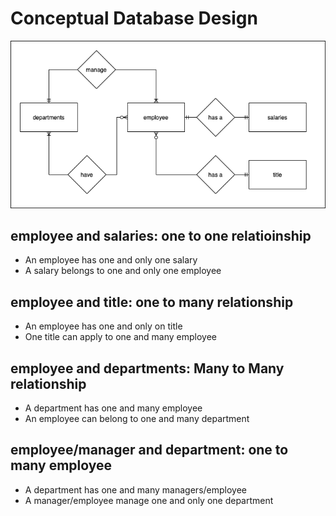 # Conceptual Database Design

<img src="images/conceptual-ERD.png" alt="conceptual ERD" width="1000" />

## employee and salaries: one to one relatioinship

- An employee has one and only one salary
- A salary belongs to one and only one employee

## employee and title: one to many relationship

- An employee has one and only on title
- One title can apply to one and many employee

## employee and departments: Many to Many relationship

- A department has one and many employee
- An employee can belong to one and many department

## employee/manager and department: one to many employee

- A department has one and many managers/employee
- A manager/employee manage one and only one department

